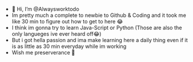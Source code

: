 - 👋 Hi, I’m @Alwaysworktodo
- Im pretty much a complete to newbie to Github & Coding and it took me like 30 min to figure out how to get to here 😂
- I think im gonna try to learn Java-Script or Python (Those are also the only langueges ive ever heard off😂)
- But i got hella passion and ima make learning here a daily thing even if it is as little as 30 min everyday while im working
- Wish me preserverance 🙌


<!---
Alwaysworktodo/Alwaysworktodo is a ✨ special ✨ repository because its `README.md` (this file) appears on your GitHub profile.
You can click the Preview link to take a look at your changes.
--->
